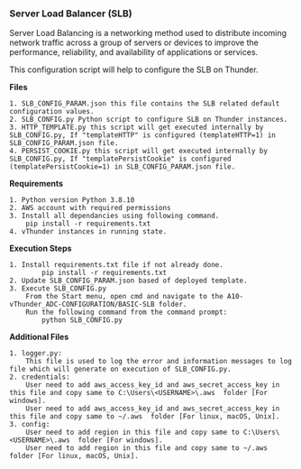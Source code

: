 ### Server Load Balancer (SLB)
Server Load Balancing is a networking method used to distribute incoming network traffic across a group of servers or devices to improve the performance, reliability, and availability of applications or services.

This configuration script will help to configure the SLB on Thunder.

**Files**

    1. SLB_CONFIG_PARAM.json this file contains the SLB related default configuration values. 
    2. SLB_CONFIG.py Python script to configure SLB on Thunder instances.
    3. HTTP_TEMPLATE.py this script will get executed internally by SLB_CONFIG.py, If "templateHTTP" is configured (templateHTTP=1) in SLB_CONFIG_PARAM.json file. 
    4. PERSIST_COOKIE.py this script will get executed internally by SLB_CONFIG.py, If "templatePersistCookie" is configured (templatePersistCookie=1) in SLB_CONFIG_PARAM.json file. 

**Requirements**

    1. Python version Python 3.8.10
    2. AWS account with required permissions
    3. Install all dependancies using following command. 
        pip install -r requirements.txt
    4. vThunder instances in running state. 
   
**Execution Steps**

    1. Install requirements.txt file if not already done.
            pip install -r requirements.txt
    2. Update SLB_CONFIG_PARAM.json based of deployed template. 
    3. Execute SLB_CONFIG.py
	    From the Start menu, open cmd and navigate to the A10-vThunder_ADC-CONFIGURATION/BASIC-SLB folder.	
	    Run the following command from the command prompt:
            python SLB_CONFIG.py
             

**Additional Files**

	1. logger.py:
		This file is used to log the error and information messages to log file which will generate on execution of SLB_CONFIG.py.
	2. credentials:
		User need to add aws_access_key_id and aws_secret_access_key in this file and copy same to C:\Users\<USERNAME>\.aws  folder [For windows].
		User need to add aws_access_key_id and aws_secret_access_key in this file and copy same to ~/.aws  folder [For linux, macOS, Unix].
	3. config:
		User need to add region in this file and copy same to C:\Users\<USERNAME>\.aws  folder [For windows].
		User need to add region in this file and copy same to ~/.aws  folder [For linux, macOS, Unix].

	
			
